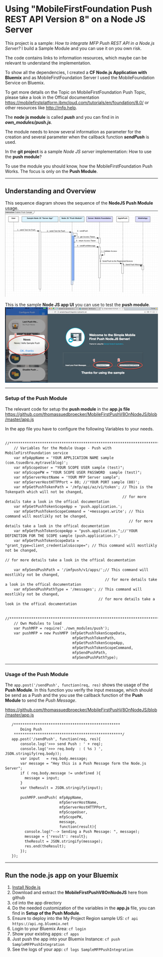 # Using "MobileFirstFoundation Push REST API Version 8" on a Node JS Server

This project is a sample: _How to integrate MFP Push REST API in a Node.js Server?_
I build a Sample Module and you can use it on you own risk.

The code contains links to information resources, which maybe can be relevant to understand
the implementation.

To show all the dependencies, I created a **CF Node.js Application with Bluemix** and as
MobileFirstFoundation Server I used the MobileFoundation Service on Bluemix.

To get more details on the Topic on MobileFirstFoundation Push Topic, please take a
look in the Offical documentation https://mobilefirstplatform.ibmcloud.com/tutorials/en/foundation/8.0/ or other resources like http://mfp.help.

The **node js module** is called ***push*** and you can find in in ***own_modules/push.js***.

The module needs to know several information as parameter for the creation and several parameter
when the callback function ***sendPush*** is used.

In the **git project** is a sample _Node JS server_ implementation: How to use the  **push module**?

To use the module you should know, how the MobileFirstFoundation Push Works.
The focus is only on the **Push Module**.

---
## Understanding and Overview

This sequence diagram shows the sequence of the **NodeJS Push Module** usage.
![Services in Bluemix](Documentation/pushModuleSequence-2016-09-26_17-05-54.jpg)

This is the sample **Node JS app UI** you can use to test the **push module**.
![Node JS Application UI](Documentation/UI-NodeJSApp-2016-09-26_17-05-54.jpg)

---
### Setup of the Push Module
The relevant code for setup the **push module** in the **app.js file**
https://github.com/thomassuedbroecker/MobileFirstPushV8OnNodeJS/blob/master/app.js

In the app file you have to configure the following Variables to your needs.

        //******************************************************************************
        // Variables for the Module Usage - Push with MobileFirstFoundation service
        var mfpAppName = 'YOUR APPLICATION NAME sample (com.tsuedbro.mytravelblog)';
        var mfpScopeUser = "YOUR SCOPE USER sample (test)";
        var mfpScopePW = "YOUR SCOPE USER PASSWORD  sample (test)";
        var mfpServerHostName = 'YOUR MFP Server sample";
        var mfpServerHostHTTPPort = 80; //'YOUR PORT sample (80)';
        var mfpGetPushTokenPath = '/mfp/api/az/v1/token'; // This is the Tokenpath which will not be changed,
                                                          // for more details take a look in the offical documentation
        var mfpGetPushTokenScopeApp = 'push.application.';
        var mfpGetPushTokenScopeCommand = '+messages.write'; // This command will mostlikly not be changed,
                                                             // for more details take a look in the offical documentation
        var mfpGetPushTokenScopeApp = "push.application.";//'YOUR DEFINITION FOR THE SCOPE sample (push.application.)';
        var mfpGetPushTokenScopeData = "grant_type=client_credentials&scope="; // This command will mostlikly not be changed,
                                                                               // for more details take a look in the offical documentation

        var mfpSendPushPath = '/imfpush/v1/apps/';// This command will mostlikly not be changed,
                                                  // for more details take a look in the offical documentation
        var mfpSendPushPathType = '/messages'; // This command will mostlikly not be changed,
                                               // for more details take a look in the offical documentation

        //******************************************************************************
        // Own Modules to load
        var PushMFP = require('./own_modules/push');
        var pushMFP = new PushMFP (mfpGetPushTokenScopeData,
                                   mfpGetPushTokenPath,
                                   mfpGetPushTokenScopeApp,
                                   mfpGetPushTokenScopeCommand,
                                   mfpSendPushPath,
                                   mfpSendPushPathType);

---
### Usage of the Push Module

The `app.post('/sendPush', function(req, res)` shows the usage of the **Push Module**.
In this function you verify the input message, which should be send as a Push and the you use the
callback function of the **Push Module** to send the _Push Message_.

https://github.com/thomassuedbroecker/MobileFirstPushV8OnNodeJS/blob/master/app.js

       /*************************************************
           Doing Push
        **************************************************/
       app.post('/sendPush', function(req, res){
           console.log('>>> send Push : ' + req);
           console.log('>>> req.body  : ( %s ) ', JSON.stringify(req.body));
           var input   = req.body.message;
           var message = "Hey this is a Push Message form the Node.js Server";
           if ( req.body.message != undefined ){
             message = input;
           }
           var theResult = JSON.stringify(input);

           pushMFP.sendPush( mfpAppName,
                             mfpServerHostName,
                             mfpServerHostHTTPPort,
                             mfpScopeUser,
                             mfpScopePW,
                             message,
                             function(result){
             console.log("--> Sending a Push Message: ", message);
             message = {'result': result};
             theResult = JSON.stringify(message);
             res.end(theResult);
           });
       });
---
## Run the node.js app on your Bluemix

1. [Install Node.js][]
2. Download and extract the **MobileFirstPushV8OnNodeJS** here from github
3. cd into the app directory
4. Do the needed customization of the variables in the **app.js** file, you can find in **Setup of the Push Module**.
5. Ensure to deploy into the My Project Region sample US: `cf api https://api.ng.bluemix.net`
6. Login to your Bluemix Area: `cf login`
7. Show your existing apps: `cf apps`
8. Just push the app into your Bluemix Instance: `cf push SampleMFPPushIntegration`
9. See the logs of your app: `cf logs SampleMFPPushIntegration`

[Install Node.js]: https://nodejs.org/en/download/
